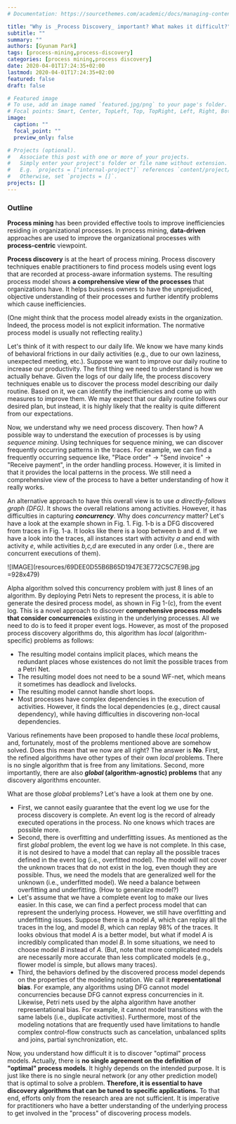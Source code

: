```yaml
---
# Documentation: https://sourcethemes.com/academic/docs/managing-content/

title: "Why is _Process Discovery_ important? What makes it difficult?"
subtitle: ""
summary: ""
authors: [Gyunam Park]
tags: [process-mining,process-discovery]
categories: [process mining,process discovery]
date: 2020-04-01T17:24:35+02:00
lastmod: 2020-04-01T17:24:35+02:00
featured: false
draft: false

# Featured image
# To use, add an image named `featured.jpg/png` to your page's folder.
# Focal points: Smart, Center, TopLeft, Top, TopRight, Left, Right, BottomLeft, Bottom, BottomRight.
image:
  caption: ""
  focal_point: ""
  preview_only: false

# Projects (optional).
#   Associate this post with one or more of your projects.
#   Simply enter your project's folder or file name without extension.
#   E.g. `projects = ["internal-project"]` references `content/project/deep-learning/index.md`.
#   Otherwise, set `projects = []`.
projects: []
---
```

### Outline
**Process mining** has been provided effective tools to improve inefficiencies residing in organizational processes. In process mining, **data-driven** approaches are used to improve the organizational processes with **process-centric** viewpoint.

**Process discovery** is at the heart of process mining. Process discovery techniques enable practitioners to find process models using event logs that are recorded at process-aware information systems. The resulting process model shows **a comprehensive view of the processes** that organizations have. It helps business owners to have the unprejudiced, objective understanding of their processes and further identify problems which cause inefficiencies.

(One might think that the process model already exists in the organization. Indeed, the process model is not explicit information. The normative process model is usually not reflecting reality.)

Let's think of it with respect to our daily life. We know we have many kinds of behavioral frictions in our daily activities (e.g., due to our own laziness, unexpected meeting, etc.). Suppose we want to improve our daily routine to increase our productivity. The first thing we need to understand is how we actually behave. Given the logs of our daily life, the process discovery techniques enable us to discover the process model describing our daily routine. Based on it, we can identify the inefficiencies and come up with measures to improve them. We may expect that our daily routine follows our desired plan, but instead, it is highly likely that the reality is quite different from our expectations.

Now, we understand why we need process discovery. Then how? A possible way to understand the execution of processes is by using _sequence mining_. Using techniques for sequence mining, we can discover frequently occurring patterns in the traces. For example, we can find a frequently occurring sequence like, "Place order" $\to$ "Send invoice" $\to$ "Receive payment", in the order handling process. However, it is limited in that it provides the local patterns in the process. We still need a comprehensive view of the process to have a better understanding of how it really works.

An alternative approach to have this overall view is to use _a directly-follows graph (DFG)_. It shows the overall relations among activities. However, it has difficulties in capturing **_concurrency_**. Why does _concurrency_ matter? Let's have a look at the example shown in Fig. 1. Fig. 1-b is a DFG discovered from traces in Fig. 1-a. It looks like there is a loop between b and d. If we have a look into the traces, all instances start with activity _a_  and end with activity _e_, while activities _b,c,d_ are executed in any order (i.e., there are concurrent executions of them).

![IMAGE](resources/69DEE0D55B6B65D1947E3E772C5C7E9B.jpg =928x479)

Alpha algorithm solved this concurrency problem with just 8 lines of an algorithm. By deploying Petri Nets to represent the process, it is able to generate the desired process model, as shown in Fig 1-(c), from the event log. This is a novel approach to discover **comprehensive process models that consider concurrencies** existing in the underlying processes. All we need to do is to feed it proper event logs. However, as most of the proposed process discovery algorithms do, this algorithm has _local_ (algorithm-specific) problems as follows:
  - The resulting model contains implicit places, which means the redundant places whose existences do not limit the possible traces from a Petri Net.
  - The resulting model does not need to be a sound WF-net, which means it sometimes has deadlock and livelocks.
  - The resulting model cannot handle short loops.
  - Most processes have complex dependencies in the execution of activities. However, it finds the local dependencies (e.g., direct causal dependency), while having difficulties in discovering non-local dependencies.

Various refinements have been proposed to handle these _local_ problems, and, fortunately, most of the problems mentioned above are somehow solved. Does this mean that we now are all right? The answer is **No**. First, the refined algorithms have other types of their own _local_ problems. There is no single algorithm that is free from any limitations. Second, more importantly, there are also **_global_ (algorithm-agnostic) problems** that any discovery algorithms encounter.

What are those _global_ problems? Let's have a look at them one by one.
  - First, we cannot easily guarantee that the event log we use for the process discovery is complete. An event log is the record of already executed operations in the process. No one knows which traces are possible more.
  - Second, there is overfitting and underfitting issues. As mentioned as the first _global_ problem, the event log we have is not complete. In this case, it is not desired to have a model that can replay all the possible traces defined in the event log (i.e., overfitted model). The model will not cover the unknown traces that do not exist in the log, even though they are possible. Thus, we need the models that are generalized well for the unknown (i.e., underfitted model). We need a balance between overfitting and underfitting. (How to generalize model?)
  - Let's assume that we have a complete event log to make our lives easier. In this case, we can find a perfect process model that can represent the underlying process. However, we still have overfitting and underfitting issues. Suppose there is a model _A_, which can replay all the traces in the log, and model _B_, which can replay 98% of the traces. It looks obvious that model _A_ is a better model, but what if model _A_ is incredibly complicated than model _B_. In some situations, we need to choose model _B_ instead of _A_. (But, note that more complicated models are necessarily more accurate than less complicated models (e.g., flower model is simple, but allows many traces).
  - Third, the behaviors defined by the discovered process model depends on the properties of the modeling notation. We call it **representational bias**. For example, any algorithms using DFG cannot model concurrencies because DFG cannot express concurrencies in it. Likewise, Petri nets used by the alpha algorithm have another representational bias. For example, it cannot model transitions with the same labels (i.e., duplicate activities). Furthermore, most of the modeling notations that are frequently used have limitations to handle complex control-flow constructs such as cancelation, unbalanced splits and joins, partial synchronization, etc.

Now, you understand how difficult it is to discover "optimal" process models. Actually, there is **no single agreement on the definition of "optimal" process models**. It highly depends on the intended purpose. It is just like there is no single neural network (or any other prediction model) that is optimal to solve a problem. **Therefore, it is essential to have discovery algorithms that can be tuned to specific applications.** To that end, efforts only from the research area are not sufficient. It is imperative for practitioners who have a better understanding of the underlying process to get involved in the "process" of discovering process models.